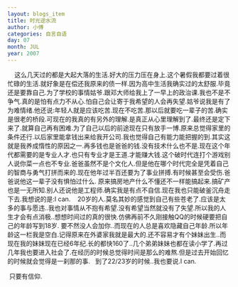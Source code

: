 ```yaml
---
layout: blogs_item
title: 时光逆水流
author: 小傅
categories: 自言自语
day: 07
month: JUL
year: 2007
---
```




&nbsp;&nbsp;&nbsp;&nbsp;这么几天过的都是大起大落的生活.好大的压力压在身上.这个暑假我都要过着很忙碌的生活.就好象是在偿还我原来的债一样.因为高中生活我确实过的太舒服.毕竟还是要靠自己.为了学校的事情姑爷.跟邓大师给我上了一早上的政治课.我也不是不争气.真的是怕有点力不从心.怕自己会让寄于我希望的人会再失望.姑爷说我是有了为难情绪.他还说:年轻人就是应该吃苦.现在不吃苦.那以后就要吃一辈子的苦.确实是很老的桥段.可现在的我真的有另外的理解.是真正从心里理解到了.最终还是定下来了.就算自己再有困难.为了自己以后的前途现在只有放手一博.原来总觉得家里的条件还行.以后家里能拿钱出来给我开公司.我也觉得自己有能力能把握的到.其实这就是我养成惰性的原因之一.再多钱也是爸爸的钱.没有技术什么也不是.现在这个年代都需要的是专业人才.也只有专业才是王道.才能赚大钱.这个破时代连打个游戏别人说你菜一点也不专业.爸爸虽然不是个文化人.但是他在哪个时代完全是凭着自己的智商与勇气打拼而来的.现在他年过半百还要为了事业拼搏.有时候甚至会受伤.爸爸说他这一辈子没有惧怕过什么.
原来搞房地产什么不懂还不一样能搞起来.搞矿产也是一无所知.别人还说他是工程师.确实我是有点不自信.现在我也只能破釜沉舟走下去.我想说的是:I
can.
&nbsp;&nbsp;
20岁的人.莫名其妙的感觉到自己有些苍老了.应该是太多的事与愿违..我也对事情从不抱有希望.没有希望当然就没有了失望.所以我的人生才会有点消极..想想时间过的真的很快.仿佛再前不久刚接触QQ的时候硬要把自己的年龄写到18岁.
要不然没人会加你..而现在的人总是喜欢隐藏自己年龄.所以年龄这一栏我是空白.记得原来在外婆家我就是最大的.还不容易才有个妹妹出生..而现在我的妹妹现在已经6年纪.长的都快160了..几个弟弟妹妹也都在读小学了.再过几年我也要进入社会了.在经历的时候总觉得时间是那么的难熬.但是过去开始回忆的时候就会觉得是一刹那的事.
&nbsp;
到了22/23岁的时候..我也要说.I can.
&nbsp;

&nbsp;只要有信仰.



